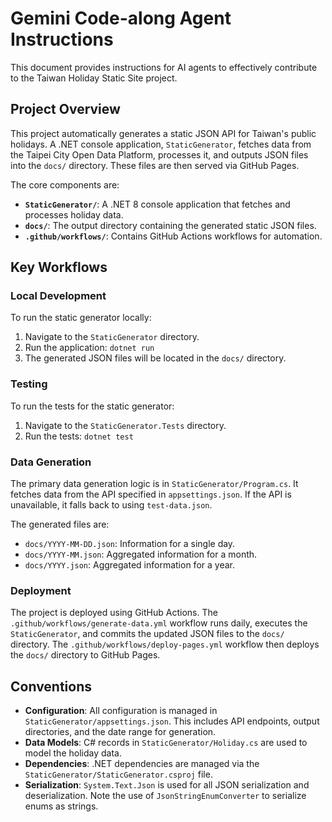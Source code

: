 # Gemini Code-along Agent Instructions

This document provides instructions for AI agents to effectively contribute to the Taiwan Holiday Static Site project.

## Project Overview

This project automatically generates a static JSON API for Taiwan's public holidays. A .NET console application, `StaticGenerator`, fetches data from the Taipei City Open Data Platform, processes it, and outputs JSON files into the `docs/` directory. These files are then served via GitHub Pages.

The core components are:
- **`StaticGenerator/`**: A .NET 8 console application that fetches and processes holiday data.
- **`docs/`**: The output directory containing the generated static JSON files.
- **`.github/workflows/`**: Contains GitHub Actions workflows for automation.

## Key Workflows

### Local Development

To run the static generator locally:
1. Navigate to the `StaticGenerator` directory.
2. Run the application: `dotnet run`
3. The generated JSON files will be located in the `docs/` directory.

### Testing

To run the tests for the static generator:
1. Navigate to the `StaticGenerator.Tests` directory.
2. Run the tests: `dotnet test`

### Data Generation

The primary data generation logic is in `StaticGenerator/Program.cs`. It fetches data from the API specified in `appsettings.json`. If the API is unavailable, it falls back to using `test-data.json`.

The generated files are:
- `docs/YYYY-MM-DD.json`: Information for a single day.
- `docs/YYYY-MM.json`: Aggregated information for a month.
- `docs/YYYY.json`: Aggregated information for a year.

### Deployment

The project is deployed using GitHub Actions. The `.github/workflows/generate-data.yml` workflow runs daily, executes the `StaticGenerator`, and commits the updated JSON files to the `docs/` directory. The `.github/workflows/deploy-pages.yml` workflow then deploys the `docs/` directory to GitHub Pages.

## Conventions

- **Configuration**: All configuration is managed in `StaticGenerator/appsettings.json`. This includes API endpoints, output directories, and the date range for generation.
- **Data Models**: C# records in `StaticGenerator/Holiday.cs` are used to model the holiday data.
- **Dependencies**: .NET dependencies are managed via the `StaticGenerator/StaticGenerator.csproj` file.
- **Serialization**: `System.Text.Json` is used for all JSON serialization and deserialization. Note the use of `JsonStringEnumConverter` to serialize enums as strings.
